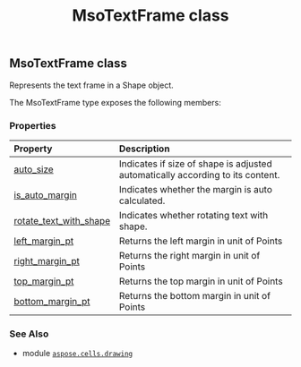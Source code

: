 ﻿---
title: MsoTextFrame class
second_title: Aspose.Cells for Python via .NET API References
description: 
type: docs
weight: 380
url: /aspose.cells.drawing/msotextframe/
is_root: false
---

## MsoTextFrame class

Represents the text frame in a Shape object.



The MsoTextFrame type exposes the following members:

### Properties
| Property | Description |
| :- | :- |
| [auto_size](/cells/python-net/aspose.cells.drawing/msotextframe/auto_size) | Indicates if size of shape is adjusted automatically according to its content. |
| [is_auto_margin](/cells/python-net/aspose.cells.drawing/msotextframe/is_auto_margin) | Indicates whether the margin is auto calculated. |
| [rotate_text_with_shape](/cells/python-net/aspose.cells.drawing/msotextframe/rotate_text_with_shape) | Indicates whether rotating text with shape. |
| [left_margin_pt](/cells/python-net/aspose.cells.drawing/msotextframe/left_margin_pt) | Returns the left margin in unit of Points |
| [right_margin_pt](/cells/python-net/aspose.cells.drawing/msotextframe/right_margin_pt) | Returns the right margin in unit of Points |
| [top_margin_pt](/cells/python-net/aspose.cells.drawing/msotextframe/top_margin_pt) | Returns the top margin in unit of Points |
| [bottom_margin_pt](/cells/python-net/aspose.cells.drawing/msotextframe/bottom_margin_pt) | Returns the bottom margin in unit of Points |



### See Also
* module [`aspose.cells.drawing`](..)
